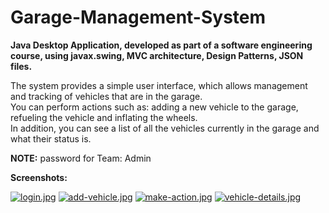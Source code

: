 # Garage-Management-System

**Java Desktop Application, developed as part of a software engineering course, using javax.swing, MVC architecture, Design Patterns, JSON files.** <br>

The system provides a simple user interface, which allows management and tracking of vehicles that are in the garage.<br>
You can perform actions such as: adding a new vehicle to the garage, refueling the vehicle and inflating the wheels.<br>
In addition, you can see a list of all the vehicles currently in the garage and what their status is.

**NOTE:** password for Team: Admin <br/>

**Screenshots:** <br/>

[![login.jpg](https://i.postimg.cc/mkPrkhmT/login.jpg)](https://postimg.cc/wRdzbxKr)
[![add-vehicle.jpg](https://i.postimg.cc/Jn6nRjcT/add-vehicle.jpg)](https://postimg.cc/PpDh4p7Z)
[![make-action.jpg](https://i.postimg.cc/6qFpvwPn/make-action.jpg)](https://postimg.cc/jnQTVVtS)
[![vehicle-details.jpg](https://i.postimg.cc/XNPJhcvq/vehicle-details.jpg)](https://postimg.cc/Dmqn4GL3)


